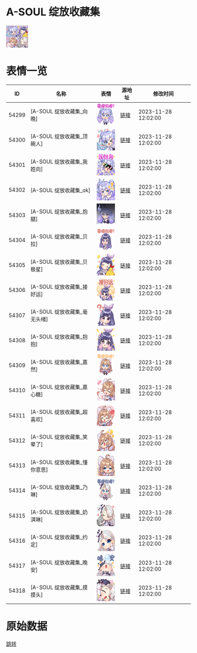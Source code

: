 # A-SOUL 绽放收藏集

<img src="./cover.png" height="60" alt="cover" />

# 表情一览

|ID|名称|表情|源地址|修改时间|
|----|----|----|----|----|
|54299|[A-SOUL 绽放收藏集_向晚]|<img src="./pic/054299_%5BA-SOUL 绽放收藏集_向晚%5D.png" height="60" alt="向晚"/>|[链接](https://i0.hdslb.com/bfs/garb/1c1f06128d6562df29a2dfa71c8ab4732714a3f6.png)|2023-11-28 12:02:00|
|54300|[A-SOUL 绽放收藏集_顶碗人]|<img src="./pic/054300_%5BA-SOUL 绽放收藏集_顶碗人%5D.png" height="60" alt="顶碗人"/>|[链接](https://i0.hdslb.com/bfs/garb/7e0d4c7835cf197b37bfc15a07d908c2739b1819.png)|2023-11-28 12:02:00|
|54301|[A-SOUL 绽放收藏集_我姓向]|<img src="./pic/054301_%5BA-SOUL 绽放收藏集_我姓向%5D.png" height="60" alt="我姓向"/>|[链接](https://i0.hdslb.com/bfs/garb/960930a97b0dd884d1cb84a8693c76664d36eba8.png)|2023-11-28 12:02:00|
|54302|[A-SOUL 绽放收藏集_ok]|<img src="./pic/054302_%5BA-SOUL 绽放收藏集_ok%5D.png" height="60" alt="ok"/>|[链接](https://i0.hdslb.com/bfs/garb/5f59213cd3d1f59718cbe3ffba10626c50da334f.png)|2023-11-28 12:02:00|
|54303|[A-SOUL 绽放收藏集_抱腿]|<img src="./pic/054303_%5BA-SOUL 绽放收藏集_抱腿%5D.png" height="60" alt="抱腿"/>|[链接](https://i0.hdslb.com/bfs/garb/4e9b872a3d4318abae3fae2a9f60f70e63d1540f.png)|2023-11-28 12:02:00|
|54304|[A-SOUL 绽放收藏集_贝拉]|<img src="./pic/054304_%5BA-SOUL 绽放收藏集_贝拉%5D.png" height="60" alt="贝拉"/>|[链接](https://i0.hdslb.com/bfs/garb/0eaf30dda51c95eb8b4b23f1fceb56381e3a40f3.png)|2023-11-28 12:02:00|
|54305|[A-SOUL 绽放收藏集_贝极星]|<img src="./pic/054305_%5BA-SOUL 绽放收藏集_贝极星%5D.png" height="60" alt="贝极星"/>|[链接](https://i0.hdslb.com/bfs/garb/85cba2cdab419e3ffe2fcac1973f3e3d01a3e599.png)|2023-11-28 12:02:00|
|54306|[A-SOUL 绽放收藏集_接好运]|<img src="./pic/054306_%5BA-SOUL 绽放收藏集_接好运%5D.png" height="60" alt="接好运"/>|[链接](https://i0.hdslb.com/bfs/garb/e7a759ca3635a9398400d53307947db8f2a8e5c0.png)|2023-11-28 12:02:00|
|54307|[A-SOUL 绽放收藏集_毫无头绪]|<img src="./pic/054307_%5BA-SOUL 绽放收藏集_毫无头绪%5D.png" height="60" alt="毫无头绪"/>|[链接](https://i0.hdslb.com/bfs/garb/7e9d1b9a8b492bdb2f7bab5e42e9e4491537ffc7.png)|2023-11-28 12:02:00|
|54308|[A-SOUL 绽放收藏集_抱抱]|<img src="./pic/054308_%5BA-SOUL 绽放收藏集_抱抱%5D.png" height="60" alt="抱抱"/>|[链接](https://i0.hdslb.com/bfs/garb/6f24ee7d4452207d6e9642d7b5e7d19eea8438ab.png)|2023-11-28 12:02:00|
|54309|[A-SOUL 绽放收藏集_嘉然]|<img src="./pic/054309_%5BA-SOUL 绽放收藏集_嘉然%5D.png" height="60" alt="嘉然"/>|[链接](https://i0.hdslb.com/bfs/garb/78ca276ba6e0583f38eb1ee8e7df749b7f3fe520.png)|2023-11-28 12:02:00|
|54310|[A-SOUL 绽放收藏集_嘉心糖]|<img src="./pic/054310_%5BA-SOUL 绽放收藏集_嘉心糖%5D.png" height="60" alt="嘉心糖"/>|[链接](https://i0.hdslb.com/bfs/garb/f8978a6c89d06254f04bdb0e176e77d683dd37f7.png)|2023-11-28 12:02:00|
|54311|[A-SOUL 绽放收藏集_超喜欢]|<img src="./pic/054311_%5BA-SOUL 绽放收藏集_超喜欢%5D.png" height="60" alt="超喜欢"/>|[链接](https://i0.hdslb.com/bfs/garb/ee199cab71b859ecf825d9fac7ff24cee7a523cd.png)|2023-11-28 12:02:00|
|54312|[A-SOUL 绽放收藏集_笑晕了]|<img src="./pic/054312_%5BA-SOUL 绽放收藏集_笑晕了%5D.png" height="60" alt="笑晕了"/>|[链接](https://i0.hdslb.com/bfs/garb/ff33361f27bfe3c5f8c14357ee3bd80c769be8dd.png)|2023-11-28 12:02:00|
|54313|[A-SOUL 绽放收藏集_懂你意思]|<img src="./pic/054313_%5BA-SOUL 绽放收藏集_懂你意思%5D.png" height="60" alt="懂你意思"/>|[链接](https://i0.hdslb.com/bfs/garb/4190efcdbd14191e4fdae66c77d87f3f32df6a91.png)|2023-11-28 12:02:00|
|54314|[A-SOUL 绽放收藏集_乃琳]|<img src="./pic/054314_%5BA-SOUL 绽放收藏集_乃琳%5D.png" height="60" alt="乃琳"/>|[链接](https://i0.hdslb.com/bfs/garb/71610f360e28149c08b079b4d665c5685fee5510.png)|2023-11-28 12:02:00|
|54315|[A-SOUL 绽放收藏集_奶淇琳]|<img src="./pic/054315_%5BA-SOUL 绽放收藏集_奶淇琳%5D.png" height="60" alt="奶淇琳"/>|[链接](https://i0.hdslb.com/bfs/garb/539caa2b7c9f62e8767acfd1bde14fdd00db133e.png)|2023-11-28 12:02:00|
|54316|[A-SOUL 绽放收藏集_约定]|<img src="./pic/054316_%5BA-SOUL 绽放收藏集_约定%5D.png" height="60" alt="约定"/>|[链接](https://i0.hdslb.com/bfs/garb/f9d9651210b944ef9379378b315f0010674f035d.png)|2023-11-28 12:02:00|
|54317|[A-SOUL 绽放收藏集_晚安]|<img src="./pic/054317_%5BA-SOUL 绽放收藏集_晚安%5D.png" height="60" alt="晚安"/>|[链接](https://i0.hdslb.com/bfs/garb/58f6231560e98a604d5e484453864a45abf1cd5f.png)|2023-11-28 12:02:00|
|54318|[A-SOUL 绽放收藏集_摸摸头]|<img src="./pic/054318_%5BA-SOUL 绽放收藏集_摸摸头%5D.png" height="60" alt="摸摸头"/>|[链接](https://i0.hdslb.com/bfs/garb/07a31f9e5b645ea279337eaf94d303c66f0d0fd9.png)|2023-11-28 12:02:00|

# 原始数据

[跳转](./raw.json)

